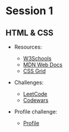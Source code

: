 # Session 1

## HTML & CSS

- Resources:
    - [W3Schools](https://www.w3schools.com/css/)
    - [MDN Web Docs](https://developer.mozilla.org/en-US/docs/Web/CSS)
    - [CSS Grid](https://cssgrid.io/)

- Challenges:
    - [LeetCode](https://leetcode.com/)
    - [Codewars](https://www.codewars.com/)

- Profile challenge:
    - [Profile](profile.html)
